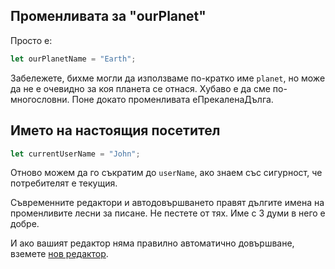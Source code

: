 ## Променливата за "ourPlanet"

Просто е:

```js
let ourPlanetName = "Earth";
```

Забележете, бихме могли да използваме по-кратко име `planet`, но може да не е очевидно за коя планета се отнася. Хубаво е да сме по-многословни. Поне докато променливата еПрекаленаДълга.

## Името на настоящия посетител

```js
let currentUserName = "John";
```

Отново можем да го съкратим до `userName`, ако знаем със сигурност, че потребителят е текущия.

Съвременните редактори и автодовършването правят дългите имена на променливите лесни за писане. Не пестете от тях. Име с 3 думи в него е добре.

И ако вашият редактор няма правилно автоматично довършване, вземете [нов редактор](/code-editors).
